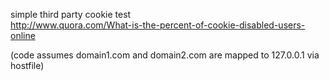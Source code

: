 simple third party cookie test  
http://www.quora.com/What-is-the-percent-of-cookie-disabled-users-online  

(code assumes domain1.com and domain2.com are mapped to 127.0.0.1 via hostfile)